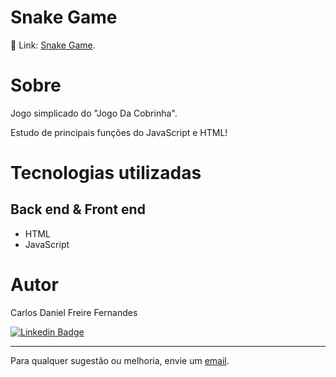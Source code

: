# Snake Game

🔗 Link: [Snake Game](https://snake-game-vercel.vercel.app/ "Snake Game").

# Sobre

Jogo simplicado do "Jogo Da Cobrinha".

Estudo de principais funções do JavaScript e HTML!

# Tecnologias utilizadas
## Back end & Front end
- HTML
- JavaScript

# Autor

Carlos Daniel Freire Fernandes

[![Linkedin Badge](https://img.shields.io/badge/-Linkedin-blue?style=flat-square&logo=Linkedin&logoColor=white&link=https://www.linkedin.com/in/lpaulovt/)](https://www.linkedin.com/in/carlosdanielfernandes) 

---
Para qualquer sugestão ou melhoria, envie um [email](mailto:carloscdanield@gmail.com).
